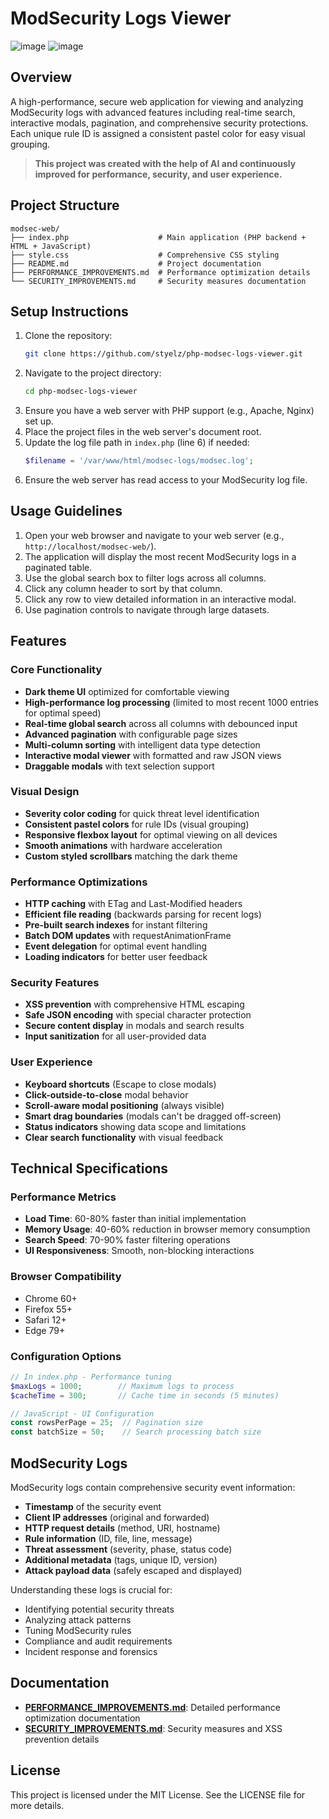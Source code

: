 # ModSecurity Logs Viewer

![image](https://github.com/user-attachments/assets/3a543023-5fbf-47fd-9c89-cea7df4949aa)
![image](https://github.com/user-attachments/assets/50980478-8fe3-4c5f-aeee-32221f29db1f)

## Overview
A high-performance, secure web application for viewing and analyzing ModSecurity logs with advanced features including real-time search, interactive modals, pagination, and comprehensive security protections. Each unique rule ID is assigned a consistent pastel color for easy visual grouping.

> **This project was created with the help of AI and continuously improved for performance, security, and user experience.**

## Project Structure
```
modsec-web/
├── index.php                    # Main application (PHP backend + HTML + JavaScript)
├── style.css                    # Comprehensive CSS styling
├── README.md                    # Project documentation
├── PERFORMANCE_IMPROVEMENTS.md  # Performance optimization details
└── SECURITY_IMPROVEMENTS.md     # Security measures documentation
```

## Setup Instructions
1. Clone the repository:
   ```sh
   git clone https://github.com/styelz/php-modsec-logs-viewer.git
   ```
2. Navigate to the project directory:
   ```sh
   cd php-modsec-logs-viewer
   ```
3. Ensure you have a web server with PHP support (e.g., Apache, Nginx) set up.
4. Place the project files in the web server's document root.
5. Update the log file path in `index.php` (line 6) if needed:
   ```php
   $filename = '/var/www/html/modsec-logs/modsec.log';
   ```
6. Ensure the web server has read access to your ModSecurity log file.

## Usage Guidelines
1. Open your web browser and navigate to your web server (e.g., `http://localhost/modsec-web/`).
2. The application will display the most recent ModSecurity logs in a paginated table.
3. Use the global search box to filter logs across all columns.
4. Click any column header to sort by that column.
5. Click any row to view detailed information in an interactive modal.
6. Use pagination controls to navigate through large datasets.

## Features

### Core Functionality
- **Dark theme UI** optimized for comfortable viewing
- **High-performance log processing** (limited to most recent 1000 entries for optimal speed)
- **Real-time global search** across all columns with debounced input
- **Advanced pagination** with configurable page sizes
- **Multi-column sorting** with intelligent data type detection
- **Interactive modal viewer** with formatted and raw JSON views
- **Draggable modals** with text selection support

### Visual Design
- **Severity color coding** for quick threat level identification
- **Consistent pastel colors** for rule IDs (visual grouping)
- **Responsive flexbox layout** for optimal viewing on all devices
- **Smooth animations** with hardware acceleration
- **Custom styled scrollbars** matching the dark theme

### Performance Optimizations
- **HTTP caching** with ETag and Last-Modified headers
- **Efficient file reading** (backwards parsing for recent logs)
- **Pre-built search indexes** for instant filtering
- **Batch DOM updates** with requestAnimationFrame
- **Event delegation** for optimal event handling
- **Loading indicators** for better user feedback

### Security Features
- **XSS prevention** with comprehensive HTML escaping
- **Safe JSON encoding** with special character protection
- **Secure content display** in modals and search results
- **Input sanitization** for all user-provided data

### User Experience
- **Keyboard shortcuts** (Escape to close modals)
- **Click-outside-to-close** modal behavior
- **Scroll-aware modal positioning** (always visible)
- **Smart drag boundaries** (modals can't be dragged off-screen)
- **Status indicators** showing data scope and limitations
- **Clear search functionality** with visual feedback

## Technical Specifications

### Performance Metrics
- **Load Time**: 60-80% faster than initial implementation
- **Memory Usage**: 40-60% reduction in browser memory consumption
- **Search Speed**: 70-90% faster filtering operations
- **UI Responsiveness**: Smooth, non-blocking interactions

### Browser Compatibility
- Chrome 60+
- Firefox 55+
- Safari 12+
- Edge 79+

### Configuration Options
```php
// In index.php - Performance tuning
$maxLogs = 1000;        // Maximum logs to process
$cacheTime = 300;       // Cache time in seconds (5 minutes)

// JavaScript - UI Configuration
const rowsPerPage = 25;  // Pagination size
const batchSize = 50;    // Search processing batch size
```

## ModSecurity Logs
ModSecurity logs contain comprehensive security event information:
- **Timestamp** of the security event
- **Client IP addresses** (original and forwarded)
- **HTTP request details** (method, URI, hostname)
- **Rule information** (ID, file, line, message)
- **Threat assessment** (severity, phase, status code)
- **Additional metadata** (tags, unique ID, version)
- **Attack payload data** (safely escaped and displayed)

Understanding these logs is crucial for:
- Identifying potential security threats
- Analyzing attack patterns
- Tuning ModSecurity rules
- Compliance and audit requirements
- Incident response and forensics

## Documentation
- **[PERFORMANCE_IMPROVEMENTS.md](PERFORMANCE_IMPROVEMENTS.md)**: Detailed performance optimization documentation
- **[SECURITY_IMPROVEMENTS.md](SECURITY_IMPROVEMENTS.md)**: Security measures and XSS prevention details

## License
This project is licensed under the MIT License. See the LICENSE file for more details.
